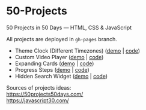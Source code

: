 # 50-Projects
50 Projects in 50 Days — HTML, CSS &amp; JavaScript

All projects are deployed in `gh-pages` branch.

* Theme Clock (Different Timezones) ([demo](https://zlobnikov.github.io/50-Projects/theme-clock/) | [code](https://github.com/zlobnikov/50-Projects/tree/gh-pages/theme-clock))  
* Custom Video Player ([demo](https://zlobnikov.github.io/50-Projects/custom-video-player/) | [code](https://github.com/zlobnikov/50-Projects/tree/gh-pages/custom-video-player))  
* Expanding Cards ([demo](https://zlobnikov.github.io/50-Projects/expanding-cards/) | [code](https://github.com/zlobnikov/50-Projects/tree/gh-pages/expanding-cards))  
* Progress Steps ([demo](https://zlobnikov.github.io/50-Projects/progress-steps/) | [code](https://github.com/zlobnikov/50-Projects/tree/gh-pages/progress-steps))  
* Hidden Search Widget ([demo](https://zlobnikov.github.io/50-Projects/hidden-search/) | [code](https://github.com/zlobnikov/50-Projects/tree/gh-pages/hidden-search))  

Sources of projects ideas:  
https://50projects50days.com/  
https://javascript30.com/